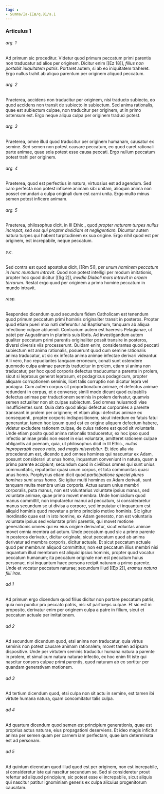 ```yaml
---
tags : 
- Summa/Ia-IIæ/q.81/a.1
---
```


### Articulus 1

###### arg. 1
Ad primum sic proceditur. Videtur quod primum peccatum primi parentis non traducatur ad alios per originem. Dicitur enim [[Ez 18]], *filius non portabit iniquitatem patris*. Portaret autem, si ab eo iniquitatem traheret. Ergo nullus trahit ab aliquo parentum per originem aliquod peccatum.

###### arg. 2
Praeterea, accidens non traducitur per originem, nisi traducto subiecto, eo quod accidens non transit de subiecto in subiectum. Sed anima rationalis, quae est subiectum culpae, non traducitur per originem, ut in primo ostensum est. Ergo neque aliqua culpa per originem traduci potest.

###### arg. 3
Praeterea, omne illud quod traducitur per originem humanam, causatur ex semine. Sed semen non potest causare peccatum, eo quod caret rationali parte animae, quae sola potest esse causa peccati. Ergo nullum peccatum potest trahi per originem.

###### arg. 4
Praeterea, quod est perfectius in natura, virtuosius est ad agendum. Sed caro perfecta non potest inficere animam sibi unitam, alioquin anima non posset emundari a culpa originali dum est carni unita. Ergo multo minus semen potest inficere animam.

###### arg. 5
Praeterea, philosophus dicit, in III Ethic., quod *propter naturam turpes nullus increpat, sed eos qui propter desidiam et negligentiam*. Dicuntur autem natura turpes qui habent turpitudinem ex sua origine. Ergo nihil quod est per originem, est increpabile, neque peccatum.

###### s.c.
Sed contra est quod apostolus dicit, [[Rm 5]], *per unum hominem peccatum in hunc mundum intravit*. Quod non potest intelligi per modum imitationis, propter hoc quod dicitur [[Sg 2]], *invidia Diaboli mors intravit in orbem terrarum*. Restat ergo quod per originem a primo homine peccatum in mundo intravit.

###### resp.
Respondeo dicendum quod secundum fidem Catholicam est tenendum quod primum peccatum primi hominis originaliter transit in posteros. Propter quod etiam pueri mox nati deferuntur ad Baptismum, tanquam ab aliqua infectione culpae abluendi. Contrarium autem est haeresis Pelagianae, ut patet per Augustinum in plurimis suis libris. Ad investigandum autem qualiter peccatum primi parentis originaliter possit transire in posteros, diversi diversis viis processerunt. Quidam enim, considerantes quod peccati subiectum est anima rationalis, posuerunt quod cum semine rationalis anima traducatur, ut sic ex infecta anima animae infectae derivari videantur. Alii vero, hoc repudiantes tanquam erroneum, conati sunt ostendere quomodo culpa animae parentis traducitur in prolem, etiam si anima non traducatur, per hoc quod corporis defectus traducuntur a parente in prolem, sicut si leprosus generat leprosum, et podagricus podagricum, propter aliquam corruptionem seminis, licet talis corruptio non dicatur lepra vel podagra. Cum autem corpus sit proportionatum animae, et defectus animae redundent in corpus, et e converso; simili modo dicunt quod culpabilis defectus animae per traductionem seminis in prolem derivatur, quamvis semen actualiter non sit culpae subiectum. Sed omnes huiusmodi viae insufficientes sunt. Quia dato quod aliqui defectus corporales a parente transeant in prolem per originem; et etiam aliqui defectus animae ex consequenti, propter corporis indispositionem, sicut interdum ex fatuis fatui generantur, tamen hoc ipsum quod est ex origine aliquem defectum habere, videtur excludere rationem culpae, de cuius ratione est quod sit voluntaria. Unde etiam posito quod anima rationalis traduceretur, ex hoc ipso quod infectio animae prolis non esset in eius voluntate, amitteret rationem culpae obligantis ad poenam, quia, ut philosophus dicit in III Ethic., *nullus improperabit caeco nato, sed magis miserebitur*. Et ideo alia via procedendum est, dicendo quod omnes homines qui nascuntur ex Adam, possunt considerari ut unus homo, inquantum conveniunt in natura, quam a primo parente accipiunt; secundum quod in civilibus omnes qui sunt unius communitatis, reputantur quasi unum corpus, et tota communitas quasi unus homo. Porphyrius etiam dicit quod *participatione speciei plures homines sunt unus homo*. Sic igitur multi homines ex Adam derivati, sunt tanquam multa membra unius corporis. Actus autem unius membri corporalis, puta manus, non est voluntarius voluntate ipsius manus, sed voluntate animae, quae primo movet membra. Unde homicidium quod manus committit, non imputaretur manui ad peccatum, si consideraretur manus secundum se ut divisa a corpore, sed imputatur ei inquantum est aliquid hominis quod movetur a primo principio motivo hominis. Sic igitur inordinatio quae est in isto homine, ex Adam generato, non est voluntaria voluntate ipsius sed voluntate primi parentis, qui movet motione generationis omnes qui ex eius origine derivantur, sicut voluntas animae movet omnia membra ad actum. Unde peccatum quod sic a primo parente in posteros derivatur, dicitur originale, sicut peccatum quod ab anima derivatur ad membra corporis, dicitur actuale. Et sicut peccatum actuale quod per membrum aliquod committitur, non est peccatum illius membri nisi inquantum illud membrum est aliquid ipsius hominis, propter quod vocatur peccatum humanum; ita peccatum originale non est peccatum huius personae, nisi inquantum haec persona recipit naturam a primo parente. Unde et vocatur peccatum naturae; secundum illud [[Ep 2]], *eramus natura filii irae*.

###### ad 1
Ad primum ergo dicendum quod filius dicitur non portare peccatum patris, quia non punitur pro peccato patris, nisi sit particeps culpae. Et sic est in proposito, derivatur enim per originem culpa a patre in filium, sicut et peccatum actuale per imitationem.

###### ad 2
Ad secundum dicendum quod, etsi anima non traducatur, quia virtus seminis non potest causare animam rationalem; movet tamen ad ipsam dispositive. Unde per virtutem seminis traducitur humana natura a parente in prolem, et simul cum natura naturae infectio, ex hoc enim fit iste qui nascitur consors culpae primi parentis, quod naturam ab eo sortitur per quandam generativam motionem.

###### ad 3
Ad tertium dicendum quod, etsi culpa non sit actu in semine, est tamen ibi virtute humana natura, quam concomitatur talis culpa.

###### ad 4
Ad quartum dicendum quod semen est principium generationis, quae est proprius actus naturae, eius propagationi deserviens. Et ideo magis inficitur anima per semen quam per carnem iam perfectam, quae iam determinata est ad personam.

###### ad 5
Ad quintum dicendum quod illud quod est per originem, non est increpabile, si consideretur iste qui nascitur secundum se. Sed si consideretur prout refertur ad aliquod principium, sic potest esse ei increpabile, sicut aliquis qui nascitur patitur ignominiam generis ex culpa alicuius progenitorum causatam.

